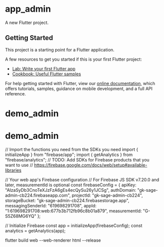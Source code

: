 # app_admin

A new Flutter project.

## Getting Started

This project is a starting point for a Flutter application.

A few resources to get you started if this is your first Flutter project:

- [Lab: Write your first Flutter app](https://flutter.dev/docs/get-started/codelab)
- [Cookbook: Useful Flutter samples](https://flutter.dev/docs/cookbook)

For help getting started with Flutter, view our
[online documentation](https://flutter.dev/docs), which offers tutorials,
samples, guidance on mobile development, and a full API reference.
# demo_admin
# demo_admin


// Import the functions you need from the SDKs you need
import { initializeApp } from "firebase/app";
import { getAnalytics } from "firebase/analytics";
// TODO: Add SDKs for Firebase products that you want to use
// https://firebase.google.com/docs/web/setup#available-libraries

// Your web app's Firebase configuration
// For Firebase JS SDK v7.20.0 and later, measurementId is optional
const firebaseConfig = {
apiKey: "AIzaSyDb3CnoTeXJzFzA6gEs4ecQySu26y1JCSg",
authDomain: "gk-sage-admin-cb224.firebaseapp.com",
projectId: "gk-sage-admin-cb224",
storageBucket: "gk-sage-admin-cb224.firebasestorage.app",
messagingSenderId: "619698291708",
appId: "1:619698291708:web:677b3b712fb96c8b01a879",
measurementId: "G-S5Z68MG6YQ"
};

// Initialize Firebase
const app = initializeApp(firebaseConfig);
const analytics = getAnalytics(app);


flutter build web --web-renderer html --release
